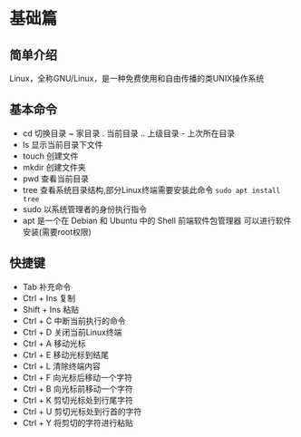 # 基础篇
## 简单介绍
Linux，全称GNU/Linux，是一种免费使用和自由传播的类UNIX操作系统

## 基本命令
- cd 切换目录 ~ 家目录 . 当前目录 .. 上级目录 - 上次所在目录
- ls 显示当前目录下文件
- touch 创建文件
- mkdir 创建文件夹
- pwd 查看当前目录
- tree 查看系统目录结构,部分Linux终端需要安装此命令 `sudo apt install tree`
- sudo 以系统管理者的身份执行指令
- apt 是一个在 Debian 和 Ubuntu 中的 Shell 前端软件包管理器 可以进行软件安装(需要root权限)
## 快捷键
- Tab 补充命令
- Ctrl + Ins 复制
- Shift + Ins 粘贴
- Ctrl + C 中断当前执行的命令
- Ctrl + D 关闭当前Linux终端
- Ctrl + A 移动光标
- Ctrl + E 移动光标到结尾
- Ctrl + L 清除终端内容
- Ctrl + F 向光标后移动一个字符
- Ctrl + B 向光标前移动一个字符
- Ctrl + K 剪切光标处到行尾字符
- Ctrl + U 剪切光标处到行首的字符
- Ctrl + Y 将剪切的字符进行粘贴
